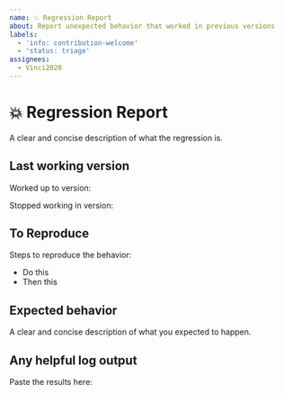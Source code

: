 ```yaml
---
name: 💥 Regression Report
about: Report unexpected behavior that worked in previous versions
labels:
  - 'info: contribution-welcome'
  - 'status: triage'
assignees:
  - Vinci2020
---
```


# 💥 Regression Report

A clear and concise description of what the regression is.

## Last working version

Worked up to version:

Stopped working in version:

## To Reproduce

Steps to reproduce the behavior:

- Do this
- Then this

## Expected behavior

A clear and concise description of what you expected to happen.

## Any helpful log output

Paste the results here:

```bash

```
